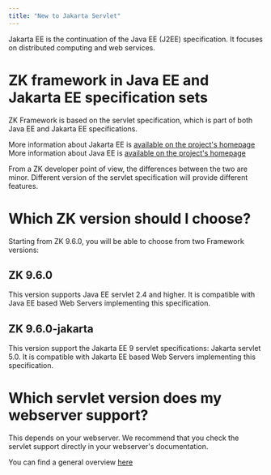 ```yaml
---
title: "New to Jakarta Servlet"
---
```


Jakarta EE is the continuation of the Java EE (J2EE) specification. It
focuses on distributed computing and web services.

# ZK framework in Java EE and Jakarta EE specification sets

ZK Framework is based on the servlet specification, which is part of
both Java EE and Jakarta EE specifications.

More information about Jakarta EE is [available on the project's homepage](https://jakarta.ee/about/) More information about Java EE is
[available on the project's homepage](https://www.oracle.com/java/technologies/java-ee-glance.html)

From a ZK developer point of view, the differences between the two are
minor. Different version of the servlet specification will provide
different features.

# Which ZK version should I choose?

Starting from ZK 9.6.0, you will be able to choose from two Framework
versions:

## ZK 9.6.0

This version supports Java EE servlet 2.4 and higher. It is compatible
with Java EE based Web Servers implementing this specification.

## ZK 9.6.0-jakarta

This version support the Jakarta EE 9 servlet specifications: Jakarta
servlet 5.0. It is compatible with Jakarta EE based Web Servers
implementing this specification.

# Which servlet version does my webserver support?

This depends on your webserver. We recommend that you check the servlet
support directly in your webserver's documentation.

You can find a general overview
[here](https://en.wikipedia.org/wiki/Jakarta_EE#Certified_referencing_runtimes)
